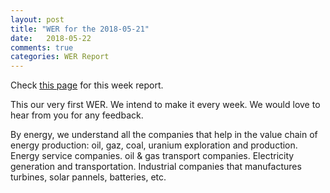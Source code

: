 ```yaml
---
layout: post
title: "WER for the 2018-05-21"
date:   2018-05-22
comments: true
categories: WER Report
---
```


Check [this page](https://fderyckel.github.io/WER/reports/WER_2018_05_22.html) for this week report.  

This our very first WER.  We intend to make it every week.  We would love to hear from you for any feedback.  

By energy, we understand all the companies that help in the value chain of energy production: oil, gaz, coal, uranium exploration and production.  Energy service companies.  oil & gas transport companies.  Electricity generation and transportation.  Industrial companies that manufactures turbines, solar pannels, batteries, etc. 
  
